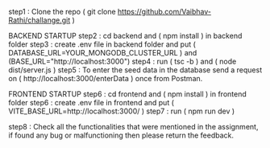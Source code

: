 
step1 : Clone the repo ( git clone https://github.com/Vaibhav-Rathi/challange.git )

BACKEND STARTUP
step2 : cd backend and ( npm install ) in backend folder
step3 : create .env file in backend folder and put ( DATABASE_URL=YOUR_MONGODB_CLUSTER_URL ) and (BASE_URL="http://localhost:3000")
step4 : run ( tsc -b ) and ( node dist/server.js ) 
step5 : To enter the seed data in the database send a request on ( http://localhost:3000/enterData ) once from Postman.

FRONTEND STARTUP
step6 : cd frontend and ( npm install ) in frontend folder
step6 : create .env file in frontend and put ( VITE_BASE_URL=http://localhost:3000/ )
step7 : run ( npm run dev )

step8 : Check all the functionalities that were mentioned in the assignment, if found any bug or malfunctioning then please return the feedback.
